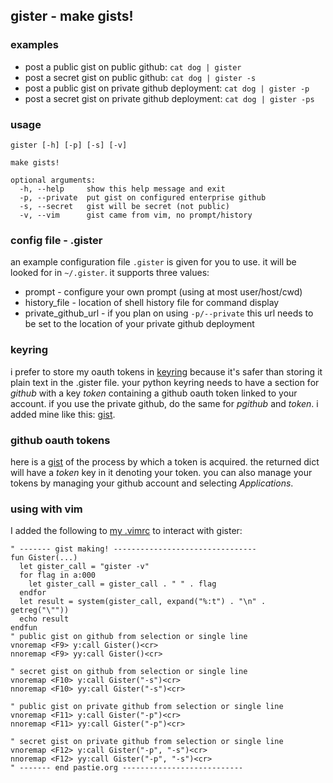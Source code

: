 ## gister - make gists!

### examples
* post a public gist on public github:
`cat dog | gister`
* post a secret gist on public github:
`cat dog | gister -s`
* post a public gist on private github deployment:
`cat dog | gister -p`
* post a secret gist on private github deployment:
`cat dog | gister -ps`

### usage
    gister [-h] [-p] [-s] [-v]

    make gists!

    optional arguments:
      -h, --help     show this help message and exit
      -p, --private  put gist on configured enterprise github
      -s, --secret   gist will be secret (not public)
      -v, --vim      gist came from vim, no prompt/history

### config file - .gister
an example configuration file `.gister` is given for you to use. it will be looked for in `~/.gister`. it supports three values:

* prompt - configure your own prompt (using at most user/host/cwd)
* history_file - location of shell history file for command display
* private\_github\_url - if you plan on using `-p/--private` this url needs to be set to the location of your private github deployment

### keyring
i prefer to store my oauth tokens in [keyring](http://pypi.python.org/pypi/keyring) because it's safer than storing it plain text in the .gister file. your python keyring needs to have a section for *github* with a key *token* containing a github oauth token linked to your account. if you use the private github, do the same for *pgithub* and *token*. i added mine like this: [gist](https://gist.github.com/4481060).

### github oauth tokens
here is a [gist](http://gist.github.com/4482201) of the process by which a token is acquired. the returned dict will have a *token* key in it denoting your token. you can also manage your tokens by managing your github account and selecting *Applications*.

### using with vim
I added the following to [my .vimrc](http://github.com/tr3buchet/conf/blob/master/.vimrc) to interact with gister:

    " ------- gist making! --------------------------------
    fun Gister(...)
      let gister_call = "gister -v"
      for flag in a:000
        let gister_call = gister_call . " " . flag
      endfor
      let result = system(gister_call, expand("%:t") . "\n" . getreg("\""))
      echo result
    endfun
    " public gist on github from selection or single line
    vnoremap <F9> y:call Gister()<cr>
    nnoremap <F9> yy:call Gister()<cr>

    " secret gist on github from selection or single line
    vnoremap <F10> y:call Gister("-s")<cr>
    nnoremap <F10> yy:call Gister("-s")<cr>

    " public gist on private github from selection or single line
    vnoremap <F11> y:call Gister("-p")<cr>
    nnoremap <F11> yy:call Gister("-p")<cr>

    " secret gist on private github from selection or single line
    vnoremap <F12> y:call Gister("-p", "-s")<cr>
    nnoremap <F12> yy:call Gister("-p", "-s")<cr>
    " ------- end pastie.org ---------------------------
